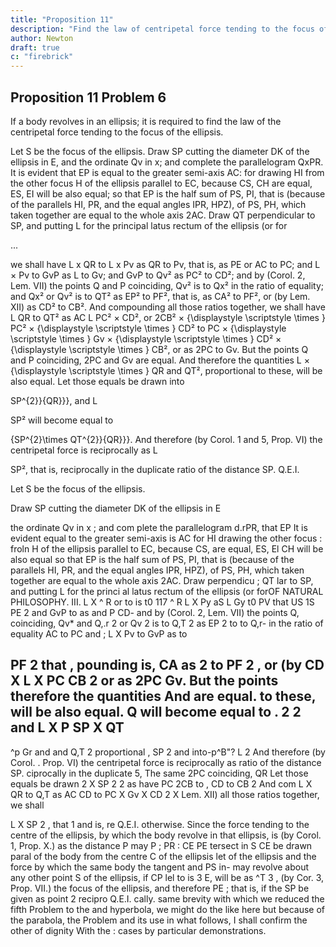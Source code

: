 ```yaml
---
title: "Proposition 11"
description: "Find the law of centripetal force tending to the focus of a body moving in an ellipsis"
author: Newton
draft: true
c: "firebrick"
---
```





## Proposition 11 Problem 6

<!-- Find the law of centripetal force tending to the focus of a body moving in an ellipsis -->

If a body revolves in an ellipsis; it is required to find the law of the centripetal force tending to the focus of the ellipsis.

Let S be the focus of the ellipsis. Draw SP cutting the diameter DK of the ellipsis in E, and the ordinate Qv in x; and complete the parallelogram QxPR. It is evident that EP is equal to the greater semi-axis AC: for drawing HI from the other focus H of the ellipsis parallel to EC, because CS, CH are equal, ES, EI will be also equal; so that EP is the half sum of PS, PI, that is (because of the parallels HI, PR, and the equal angles IPR, HPZ), of PS, PH, which taken together are equal to the whole axis 2AC. Draw QT perpendicular to SP, and putting L for the principal latus rectum of the ellipsis (or for 

...

we shall have L x QR to L x Pv as QR to Pv, that is, as PE or AC to PC; and L × Pv to GvP as L to Gv; and GvP to Qv² as PC² to CD²; and by (Corol. 2, Lem. VII) the points Q and P coinciding, Qv² is to Qx² in the ratio of equality; and Qx² or Qv² is to QT² as EP² to PF², that is, as CA² to PF², or (by Lem. XII) as CD² to CB². And compounding all those ratios together, we shall have L 
 QR to QT² as AC 
 L PC² 
×
 CD², or 2CB² 
×
{\displaystyle \scriptstyle \times } PC² 
×
{\displaystyle \scriptstyle \times } CD² to PC 
×
{\displaystyle \scriptstyle \times } Gv 
×
{\displaystyle \scriptstyle \times } CD² 
×
{\displaystyle \scriptstyle \times } CB², or as 2PC to Gv. But the points Q and P coinciding, 2PC and Gv are equal. And therefore the quantities L 
×
{\displaystyle \scriptstyle \times } QR and QT², proportional to these, will be also equal. Let those equals be drawn into 

SP^{2}}{QR}}}, and L 

 SP² will become equal to 


{SP^{2}\times QT^{2}}{QR}}}. And therefore (by Corol. 1 and 5, Prop. VI) the centripetal force is reciprocally as L 

SP², that is, reciprocally in the duplicate ratio of the distance SP.   Q.E.I.



Let S be the focus of the ellipsis.

Draw SP cutting the diameter DK of the ellipsis in E 

the ordinate
Qv
in
x
;
and com
plete the parallelogram
d.rPR,
that
EP
It
is
evident
equal to the
greater semi-axis
is
AC
for
HI
drawing
the other focus
:
froln
H
of
the ellipsis parallel to
EC, because CS,
are equal, ES, El
CH
will
be also equal so that EP is the half sum of PS, PI, that is (because of
the parallels HI, PR, and the equal angles IPR, HPZ), of PS, PH, which
taken together are equal to the whole axis 2AC. Draw
perpendicu
;
QT
lar to
SP, and putting
L for the princi
al latus
rectum of the
ellipsis (or forOF NATURAL PHILOSOPHY.
III.
L X ^ R
or
to
is
t0
117
^ R
L X Py aS
L Gy
t0
PV
that
US
1S 
PE
2
and GvP to
as
and
P
CD- and by (Corol. 2, Lem. VII) the points Q,
coinciding, Qv*
and Q,.r 2 or Qv 2 is to Q,T 2 as EP 2 to
to Q,r- in the ratio of equality
AC
to
PC
and
;
L X Pv
to
GvP
as
to

PF
2
that
,
pounding
is,
CA
as
2
to
PF
2
,
or (by
CD
X L X PC
CB 2 or as 2PC
Gv. But the points
therefore the quantities
And
are equal.
to these, will be also equal.
Q
will become equal to
.
2
2
and
L X
P
SP X QT
--
^p
Gr
and
and Q,T 2 proportional
,
SP 2
and
into-p^B&quot;?
L
2
And therefore (by Corol.
.
Prop. VI) the centripetal force is reciprocally as
ratio of the distance SP.
ciprocally in the duplicate
5,
The same
2PC
coinciding,
QR
Let those equals be drawn
2
X SP 2
2
as
have
PC
2CB
to
,
CD to CB 2 And com
L X QR to Q,T as AC
CD to PC X Gv X CD 2 X
Lem. XII)
all those ratios together, we shall

L X SP 2
,
that
1 and
is, re
Q.E.I.
otherwise.
Since the force tending to the centre of the ellipsis, by which the body
revolve in that ellipsis, is (by Corol. 1, Prop. X.) as the distance
P may
P
;
PR
:
CE
PE
tersect in
S
CE
be drawn paral
of the body from the centre C of the ellipsis let
of the ellipsis and the force by which the same body
the tangent
and PS in-
may revolve about any other point S of the ellipsis, if
CP
lel to
is
3
E, will be as ^T 3 , (by Cor.
3,
Prop. VII.)
the focus of the ellipsis, and therefore
PE
;
that
is,
if the
SP
be given as
point
2
recipro
Q.E.I.
cally.
same brevity with which we reduced the fifth Problem to the
and
hyperbola, we might do the like here but because of the
parabola,
the
Problem and its use in what follows, I shall confirm the other
of
dignity
With
the
:
cases
by particular demonstrations.

